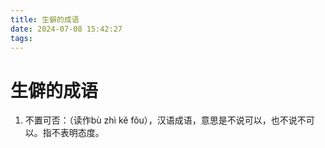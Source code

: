 ```yaml
---
title: 生僻的成语
date: 2024-07-08 15:42:27
tags: 
---
```


# 生僻的成语

1. 不置可否：（读作bù zhì kě fǒu），汉语成语，意思是不说可以，也不说不可以。指不表明态度。

